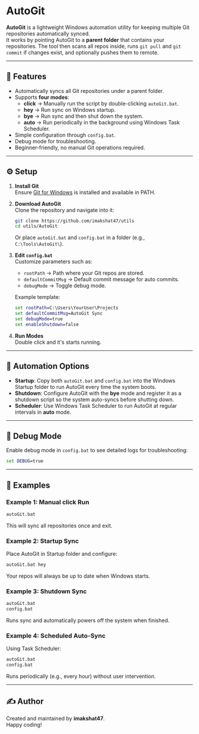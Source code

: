 # AutoGit

**AutoGit** is a lightweight Windows automation utility for keeping multiple Git repositories automatically synced.  
It works by pointing AutoGit to a **parent folder** that contains your repositories. The tool then scans all repos inside, runs `git pull` and `git commit` if changes exist, and optionally pushes them to remote.

---

## 🚀 Features
- Automatically syncs all Git repositories under a parent folder.
- Supports **four modes**:
  - **click** → Manually run the script by double-clicking `autoGit.bat`.
  - **hey** → Run sync on Windows startup.
  - **bye** → Run sync and then shut down the system.
  - **auto** → Run periodically in the background using Windows Task Scheduler.
- Simple configuration through `config.bat`.
- Debug mode for troubleshooting.
- Beginner-friendly, no manual Git operations required.

---

## ⚙️ Setup

1. **Install Git**  
   Ensure [Git for Windows](https://git-scm.com/download/win) is installed and available in PATH.

2. **Download AutoGit**  
   Clone the repository and navigate into it:
   ```bash
   git clone https://github.com/imakshat47/utils
   cd utils/AutoGit
   ```
   Or place `autoGit.bat` and `config.bat` in a folder (e.g., `C:\Tools\AutoGit\`).

3. **Edit `config.bat`**  
   Customize parameters such as:
   - `rootPath` → Path where your Git repos are stored.
   - `defaultCommitMsg` → Default commit message for auto commits.
   - `debugMode` → Toggle debug mode.

   Example template:
   ```bat
   set rootPath=C:\Users\YourUser\Projects
   set defaultCommitMsg=AutoGit Sync
   set debugMode=true
   set enableShutdown=false
   ```

4. **Run Modes**  
   Double click and it's starts running.

---

## 🔧 Automation Options

- **Startup**: Copy both `autoGit.bat` and `config.bat` into the Windows Startup folder to run AutoGit every time the system boots.
- **Shutdown**: Configure AutoGit with the **bye** mode and register it as a shutdown script so the system auto-syncs before shutting down.
- **Scheduler**: Use Windows Task Scheduler to run AutoGit at regular intervals in **auto** mode.

---

## 🐞 Debug Mode
Enable debug mode in `config.bat` to see detailed logs for troubleshooting:
```bat
set DEBUG=true
```

---

## 📖 Examples

### Example 1: Manual click Run
```bat
autoGit.bat 
```
This will sync all repositories once and exit.

### Example 2: Startup Sync
Place AutoGit in Startup folder and configure:
```bat
autoGit.bat hey
```
Your repos will always be up to date when Windows starts.

### Example 3: Shutdown Sync
```bat
autoGit.bat 
config.bat
```
Runs sync and automatically powers off the system when finished.

### Example 4: Scheduled Auto-Sync
Using Task Scheduler:
```bat
autoGit.bat 
config.bat
```
Runs periodically (e.g., every hour) without user intervention.

---

## ✍️ Author
Created and maintained by **imakshat47**.  
Happy coding!

